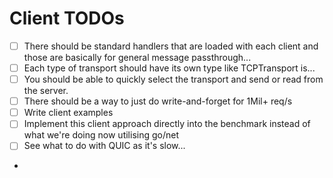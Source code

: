 # Client TODOs

- [ ] There should be standard handlers that are loaded with each client and those are basically for general message passthrough...
- [ ] Each type of transport should have its own type like TCPTransport is...
- [ ] You should be able to quickly select the transport and send or read from the server.
- [ ] There should be a way to just do write-and-forget for 1Mil+ req/s
- [ ] Write client examples
- [ ] Implement this client approach directly into the benchmark instead of what we're doing now utilising go/net
- [ ] See what to do with QUIC as it's slow...
- 